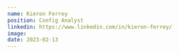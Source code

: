 ```yaml
---
name: Kieron Ferrey
position: Config Analyst
linkedin: https://www.linkedin.com/in/kieron-ferrey/
image: 
date: 2023-02-13
---
```

